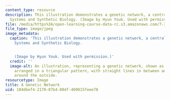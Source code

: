 ```yaml
---
content_type: resource
description: This illustration demonstrates a genetic network, a central concept in
  Systems and Synthetic Biology. (Image by Hyun Youk. Used with permission.)
file: /media/https%3A/open-learning-course-data-rc.s3.amazonaws.com/7-342-systems-and-synthetic-biology-how-the-cell-solves-problems-fall-2010/104dbef4217007b480df409015feee78_7-342f10-th.jpg
file_type: image/jpeg
image_metadata:
  caption: 'This illustration demonstrates a genetic network, a central concept in
    Systems and Synthetic Biology.


    (Image by Hyun Youk. Used with permission.)'
  credit: ''
  image-alt: An illustration, representing a genetic network, shown as three circles
    arranged in a triangular pattern, with straight lines in between and curved arrows
    around the outside.
resourcetype: Image
title: A Genetic Network
uid: 104dbef4-2170-07b4-80df-409015feee78
---
```

